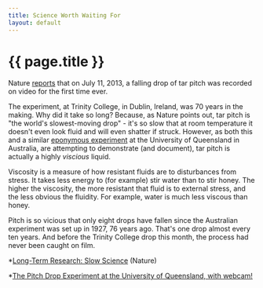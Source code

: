 ```yaml
---
title: Science Worth Waiting For
layout: default
---
```


# {{ page.title }}

Nature [reports](http://www.nature.com/news/world-s-slowest-moving-drop-caught-on-camera-at-last-1.13418) 
that on July 11, 2013, a falling drop of tar pitch was recorded on video for the first time ever.

The experiment, at Trinity College, in Dublin, Ireland, was 70 years in the making. 
Why did it take so long? Because, as Nature points out, tar pitch is "the world's slowest-moving drop" - 
it's so slow that at room temperature it doesn't even look fluid and will even shatter if struck. 
However, as both this and a similar [eponymous experiment](http://smp.uq.edu.au/content/pitch-drop-experiment) 
at the University of Queensland in Australia, are attempting to demonstrate (and document), 
tar pitch is actually a highly *viscious* liquid.

Viscosity is a measure of how resistant fluids are to disturbances from stress. 
It takes less energy to (for example) stir water than to stir honey. The higher the 
viscosity, the more resistant that fluid is to external stress, and the less obvious the 
fluidity. For example, water is much less viscous than honey. 

Pitch is so vicious that only eight drops have fallen since the Australian experiment 
was set up in 1927, 76 years ago. That's one drop almost every ten years. And before the 
Trinity College drop this month, the process had never been caught on film.

*[Long-Term Research: Slow Science](http://www.nature.com/news/long-term-research-slow-science-1.12623) (Nature)

*[The Pitch Drop Experiment at the University of Queensland, with webcam!](http://smp.uq.edu.au/content/pitch-drop-experiment)

